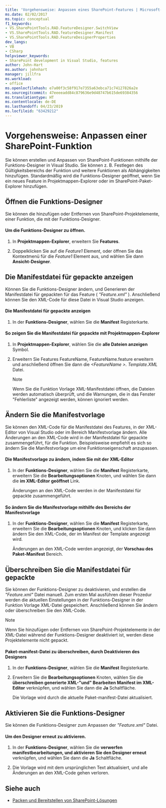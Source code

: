 ```yaml
---
title: 'Vorgehensweise: Anpassen eines SharePoint-Features | Microsoft-Dokumentation'
ms.date: 02/02/2017
ms.topic: conceptual
f1_keywords:
- VS.SharePointTools.RAD.FeatureDesigner.SwitchView
- VS.SharePointTools.RAD.featureDesigner.Manifest
- VS.SharePointTools.RAD.FeatureDesignerProperties
dev_langs:
- VB
- CSharp
helpviewer_keywords:
- SharePoint development in Visual Studio, features
author: John-Hart
ms.author: johnhart
manager: jillfra
ms.workload:
- office
ms.openlocfilehash: e7a00f3c58f917e7355a63ebca71c74127826a2e
ms.sourcegitcommit: 47eeeeadd84c879636e9d48747b615de69384356
ms.translationtype: HT
ms.contentlocale: de-DE
ms.lasthandoff: 04/23/2019
ms.locfileid: "63429212"
---
```

# <a name="how-to-customize-a-sharepoint-feature"></a>Vorgehensweise: Anpassen einer SharePoint-Funktion
  Sie können erstellen und Anpassen von SharePoint-Funktionen mithilfe der Funktions-Designer in Visual Studio. Sie können z. B. Festlegen des Gültigkeitsbereichs der Funktion und weitere Funktionen als Abhängigkeiten hinzufügen. Standardmäßig wird die Funktions-Designer geöffnet, wenn Sie ein neues Feature in Projektmappen-Explorer oder im SharePoint-Paket-Explorer hinzufügen.

## <a name="opening-the-feature-designer"></a>Öffnen die Funktions-Designer
 Sie können die hinzufügen oder Entfernen von SharePoint-Projektelemente, einer Funktion, die mit der Funktions-Designer.

#### <a name="to-open-the-feature-designer"></a>Um die Funktions-Designer zu öffnen.

1. In **Projektmappen-Explorer**, erweitern Sie **Features**.

2. Doppelklicken Sie auf die *Feature1* Element, oder öffnen Sie das Kontextmenü für die *Feature1* Element aus, und wählen Sie dann **Ansicht-Designer**.

## <a name="view-the-packaged-manifest-file"></a>Die Manifestdatei für gepackte anzeigen
 Können Sie die Funktions-Designer ändern, und Generieren der Manifestdatei für gepackten für das Feature ( *"Feature.xml"* ). Anschließend können Sie den XML-Code für diese Datei in Visual Studio anzeigen.

#### <a name="to-view-the-packaged-manifest-file"></a>Die Manifestdatei für gepackte anzeigen

1. In der **Funktions-Designer**, wählen Sie die **Manifest** Registerkarte.

#### <a name="to-view-the-packaged-manifest-file-by-using-solution-explorer"></a>So zeigen Sie die Manifestdatei für gepackte mit Projektmappen-Explorer

1. In **Projektmappen-Explorer**, wählen Sie die **alle Dateien anzeigen** Symbol.

2. Erweitern Sie Features FeatureName, FeatureName.feature erweitern und anschließend öffnen Sie dann die  *\<FeatureName >. Template.XML* Datei.

    > [!NOTE]
    > Wenn Sie die Funktion Vorlage XML-Manifestdatei öffnen, die Dateien werden automatisch überprüft, und die Warnungen, die in das Fenster "Fehlerliste" angezeigt werden, können ignoriert werden.

## <a name="change-the-manifest-template"></a>Ändern Sie die Manifestvorlage
 Sie können den XML-Code für die Manifestdatei des Features, in der XML-Editor von Visual Studio oder im Bereich Manifestvorlage ändern. Alle Änderungen an den XML-Code wird in der Manifestdatei für gepackte zusammengeführt, für die Funktion. Beispielsweise empfiehlt es sich so ändern Sie die Manifestvorlage um eine Funktionseigenschaft anzupassen.

#### <a name="to-change-the-manifest-template-by-using-the-xml-editor"></a>Die Manifestvorlage zu ändern, indem Sie mit der XML-Editor

1. In der **Funktions-Designer**, wählen Sie die **Manifest** Registerkarte, erweitern Sie die **Bearbeitungsoptionen** Knoten, und wählen Sie dann die **im XML-Editor geöffnet** Link.

     Änderungen an den XML-Code werden in der Manifestdatei für gepackte zusammengeführt.

#### <a name="to-change-the-manifest-template-by-using-the-manifest-template-pane"></a>So ändern Sie die Manifestvorlage mithilfe des Bereichs der Manifestvorlage

1. In der **Funktions-Designer**, wählen Sie die **Manifest** Registerkarte, erweitern Sie die **Bearbeitungsoptionen** Knoten, und klicken Sie dann ändern Sie den XML-Code, der im Manifest der Template angezeigt wird.

     Änderungen an den XML-Code werden angezeigt, der **Vorschau des Paket-Manifest** Bereich.

## <a name="overwrite-the-packaged-manifest-file"></a>Überschreiben Sie die Manifestdatei für gepackte
 Sie können der Funktions-Designer zu deaktivieren, und erstellen die *"Feature.xml"* Datei manuell. Zum ersten Mal ausführen dieser Prozedur werden die aktuellen Einstellungen in der Funktions-Designer in der Funktion Vorlage XML-Datei gespeichert. Anschließend können Sie ändern oder überschreiben Sie den XML-Code.

> [!NOTE]
> Wenn Sie hinzufügen oder Entfernen von SharePoint-Projektelemente in der XML-Datei während der Funktions-Designer deaktiviert ist, werden diese Projektelemente nicht gepackt.

#### <a name="to-overwrite-packaged-manifest-file-by-disabling-the-designer"></a>Paket-manifest-Datei zu überschreiben, durch Deaktivieren des Designers

1. In der **Funktions-Designer**, wählen Sie die **Manifest** Registerkarte.

2. Erweitern Sie die **Bearbeitungsoptionen** Knoten, wählen Sie die **überschreiben generierte XML-"und" Bearbeiten Manifest im XML-Editor** verknüpfen, und wählen Sie dann die **Ja** Schaltfläche.

     Die Vorlage wird durch die aktuelle Paket-manifest-Datei aktualisiert.

## <a name="enable-the-feature-designer"></a>Aktivieren Sie die Funktions-Designer
 Sie können die Funktions-Designer zum Anpassen der *"Feature.xml"* Datei.

#### <a name="to-re-enable-the-designer"></a>Um den Designer erneut zu aktivieren.

1. In der **Funktions-Designer**, wählen Sie die **verwerfen manifestbearbeitungen, und aktivieren Sie den Designer erneut** verknüpfen, und wählen Sie dann die **Ja** Schaltfläche.

2. Die Vorlage wird mit dem ursprünglichen Text aktualisiert, und alle Änderungen an den XML-Code gehen verloren.

## <a name="see-also"></a>Siehe auch
- [Packen und Bereitstellen von SharePoint-Lösungen](../sharepoint/packaging-and-deploying-sharepoint-solutions.md)
